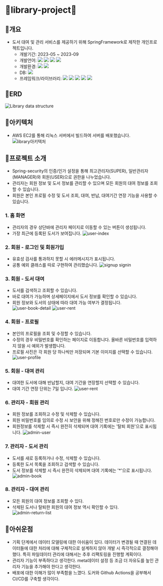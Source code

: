 # 📖library-project📖

## 📍개요
- 도서 대여 및 관리 서비스를 제공하기 위해 SpringFramework로 제작한 개인프로젝트입니다.
    - 개발기간: 2023-05 ~ 2023-09
    - 개발언어: <img src="https://img.shields.io/badge/JAVA-007396?style=for-the-badge&logo=java&logoColor=white"> <img src="https://img.shields.io/badge/HTML5-E34F26?style=flat-square&logo=html5&logoColor=white"> <img src="https://img.shields.io/badge/CSS3-1572B6?style=flat-square&logo=css3&logoColor=white"> <img src="https://img.shields.io/badge/JavaScript-F7DF1E?style=flat-square&logo=javascript&logoColor=black">
    - 개발환경: <img id="main-logo-img" src="https://img.shields.io/badge/IntelliJ-000.svg?style=for-the-badge&logo=IntelliJ&logoColor=white"> <img id="main-logo-img" src="https://img.shields.io/badge/maven-C71A36.svg?style=for-the-badge&logo=maven&logoColor=white">
    - DB: <img src="https://img.shields.io/badge/MySQL-4479A1?style=flat-square&logo=MySQL&logoColor=white">
    - 프레임워크/라이브러리: <img id="main-logo-img" src="https://img.shields.io/badge/springboot-green.svg?style=for-the-badge&logo=springboot&logoColor=white"> <img id="main-logo-img" src="https://img.shields.io/badge/thymeleaf-005F0F.svg?style=for-the-badge&logo=thymeleaf&logoColor=white"> <img id="main-logo-img" src="https://img.shields.io/badge/JPA-000.svg?style=for-the-badge&logo=JPA&logoColor=white"> <img id="main-logo-img" src="https://img.shields.io/badge/querydsl-000.svg?style=for-the-badge&logo=querydsl&logoColor=white"> <img id="main-logo-img" src="https://img.shields.io/badge/springsecurity-6DB33F.svg?style=for-the-badge&logo=springsecurity&logoColor=white">

## 📍ERD
![Library data structure](https://github.com/subin9804/library-project/assets/116933612/968977a8-0fd7-4fe5-b8b6-9e2dffdddfa8)

## 📍아키텍처
- AWS EC2를 통해 리눅스 서버에서 빌드하여 서버를 배포했습니다.
![library아키텍처](https://github.com/subin9804/library-project/assets/116933612/68fa8897-e0bd-4c8e-a2c2-b72c0dd58652)

## 📍프로젝트 소개
- Spring-security의 인증/인가 설정을 통해 최고관리자(SUPER), 일반관리자(MANAGER)와 회원(USER)으로 권한을 나누었습니다.
- 관리자는 회원 정보 및 도서 정보를 관리할 수 있으며 모든 회원의 대여 정보를 조회할 수 있습니다.
- 회원은 본인 프로필 수정 및 도서 조회, 대여, 반납, 대여기간 연장 기능을 사용할 수 있습니다.

### 1. 홈 화면
- 관리자의 경우 상단바에 관리자 페이지로 이동할 수 있는 버튼이 생성됩니다.
- 가장 최근에 등록된 도서가 보여집니다.
![user-index](https://github.com/subin9804/library-project/assets/116933612/266849a2-f9a4-4cfb-9c27-198f2b1746cf)

### 2. 회원 - 로그인 및 회원가입
- 유효성 검사를 통과하지 못할 시 에러메시지가 표시됩니다.
- 공통 예외 클래스를 따로 구현하여 관리했습니다.
![signup signin](https://github.com/subin9804/library-project/assets/116933612/c21f4ae8-db8b-4c2d-91e2-9f75fad62414)

### 3. 회원 - 도서 대여
- 도서를 검색하고 조회할 수 있습니다.
- 바로 대여가 가능하며 상세페이지에서 도서 정보를 확인할 수 있습니다.
- 회원 정보와 도서의 상태에 따라 대여 가능 여부가 결정됩니다.
![user-book-detail](https://github.com/subin9804/library-project/assets/116933612/28f8a0a4-634d-4daa-b3e4-fb9440a9b864)
![user-rent](https://github.com/subin9804/library-project/assets/116933612/7c129258-cf37-4299-98a7-024e2ec04bd1)

### 4. 회원 - 프로필
- 본인의 프로필을 조회 및 수정할 수 있습니다.
- 수정의 경우 비밀번호를 확인하는 페이지로 이동합니다. 올바른 비밀번호를 입력하지 않을 시 예외가 발생합니다.
- 프로필 사진은 각 회원 당 하나씩만 저장되며 기본 이미지를 선택할 수 있습니다.
![user-profile](https://github.com/subin9804/library-project/assets/116933612/8b814834-f9b0-43f2-871d-a4dd6cf227df)

### 5. 회원 - 대여 관리
- 대여한 도서에 대해 반납할지, 대여 기간을 연장할지 선택할 수 있습니다.
- 대여 기간 연장 단위는 7일 입니다.
![user-rent](https://github.com/subin9804/library-project/assets/116933612/7c129258-cf37-4299-98a7-024e2ec04bd1)

### 6. 관리자 - 회원 관리
- 회원 정보를 조회하고 수정 및 삭제할 수 있습니다.
- 회원 비밀번호를 임의로 수정 시 보안을 위해 정해진 번호로만 수정이 가능합니다.
- 회원정보를 삭제할 시 즉시 완전히 삭제되며 대여 기록에는 '탈퇴 회원'으로 표시됩니다.
![admin-user](https://github.com/subin9804/library-project/assets/116933612/e9db5074-b6ef-406d-8a08-5b354217838a)

### 7. 관리자 - 도서 관리
- 도서를 새로 등록하거나 수정, 삭제할 수 있습니다.
- 등록한 도서 목록을 조회하고 검색할 수 있습니다.
- 도서 정보를 삭제할 시 즉시 완전히 삭제되며 대여 기록에는 '*'으로 표시됩니다.
![admin-book](https://github.com/subin9804/library-project/assets/116933612/226c7dda-1774-4a45-8381-66346991a264)

### 8. 관리자 - 대여 관리
- 모든 회원의 대여 정보를 조회할 수 있다.
- 삭제된 도서나 탈퇴한 회원의 대여 정보 역시 확인할 수 있다.
![admin-return-list](https://github.com/subin9804/library-project/assets/116933612/11929384-12b5-48c1-9e4f-5bb9f4c0cfa4)

## 📍아쉬운점
- 기획 단계에서 데이터 모델링에 대한 아쉬움이 있다. 데이터가 변경될 때 연결된 데이터들에 대한 처리에 대해 구체적으로 설계하지 않아 개발 시 즉각적으로 결정해야 했다. 특히 파일데이터 관리에 대해서는 추후 리팩토링을 진행할 계획이다.
- 관리자 기능이 부족하다고 생각한다. meta데이터 설정 등 조금 더 자유도를 높인 관리자 기능을 추가해야 한다고 생각한다.
- 배포에 대한 이해가 많이 부족함을 느꼈다. 도커와 Github Actions을 공부해서 CI/CD를 구축할 생각이다.